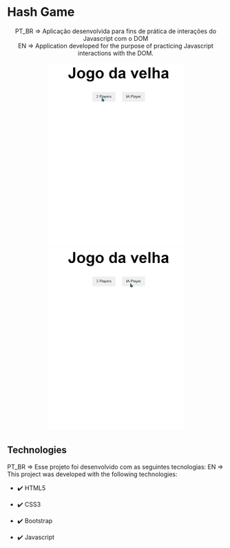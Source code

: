 # Hash Game

<p align="center">PT_BR => Aplicação desenvolvida para fins de prática de interações do Javascript com o DOM <br>
EN => Application developed for the purpose of practicing Javascript interactions with the DOM.</p>

<div align="center" >
  <img src="./github/2players.gif" alt="2players" height="425">
  <img src="/github/iaPlayer.gif" alt="IA" height="425">
</div>



## Technologies

PT_BR => Esse projeto foi desenvolvido com as seguintes tecnologias:
EN => This project was developed with the following technologies:

- ✔️ HTML5

- ✔️ CSS3

- ✔️ Bootstrap

- ✔️ Javascript